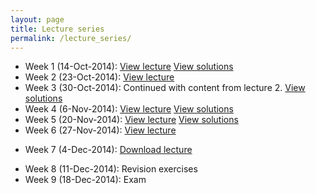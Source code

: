 ```yaml
---
layout: page
title: Lecture series
permalink: /lecture_series/
---
```


* Week 1 (14-Oct-2014):
[View lecture](http://nbviewer.ipython.org/url/raw.githubusercontent.com/ggorman/Introduction-to-programming-for-geoscientists/master/notebook/Lecture-1-Introduction-to-programming-for-geoscientists.ipynb) 
[View solutions](http://nbviewer.ipython.org/url/raw.githubusercontent.com/ggorman/Introduction-to-programming-for-geoscientists/master/notebook/Lecture-1-Introduction-to-programming-for-geoscientists-Solutions.ipynb)
* Week 2 (23-Oct-2014):
[View lecture](http://nbviewer.ipython.org/url/raw.githubusercontent.com/ggorman/Introduction-to-programming-for-geoscientists/master/notebook/Lecture-2-Introduction-to-programming-for-geoscientists.ipynb)
* Week 3 (30-Oct-2014): Continued with content from lecture 2.
[View solutions](http://nbviewer.ipython.org/url/raw.githubusercontent.com/ggorman/Introduction-to-programming-for-geoscientists/master/notebook/Lecture-2-Introduction-to-programming-for-geoscientists-Solutions.ipynb)
* Week 4 (6-Nov-2014):
[View lecture](http://nbviewer.ipython.org/url/raw.githubusercontent.com/ggorman/Introduction-to-programming-for-geoscientists/master/notebook/Lecture-3-Introduction-to-programming-for-geoscientists.ipynb)
[View solutions](http://nbviewer.ipython.org/url/raw.githubusercontent.com/ggorman/Introduction-to-programming-for-geoscientists/master/notebook/Lecture-3-Introduction-to-programming-for-geoscientists-Solutions.ipynb)
* Week 5 (20-Nov-2014):
[View lecture](http://nbviewer.ipython.org/url/raw.githubusercontent.com/ggorman/Introduction-to-programming-for-geoscientists/master/notebook/Lecture-4-Introduction-to-programming-for-geoscientists.ipynb)
[View solutions](http://nbviewer.ipython.org/url/raw.githubusercontent.com/ggorman/Introduction-to-programming-for-geoscientists/master/notebook/Lecture-4-Introduction-to-programming-for-geoscientists-Solutions.ipynb)
* Week 6 (27-Nov-2014):
[View lecture](http://nbviewer.ipython.org/url/raw.githubusercontent.com/ggorman/Introduction-to-programming-for-geoscientists/master/notebook/Lecture-5-Introduction-to-programming-for-geoscientists.ipynb)
<!--
[Solutions](http://nbviewer.ipython.org/url/raw.githubusercontent.com/ggorman/Introduction-to-programming-for-geoscientists/master/notebook/Lecture-5-Introduction-to-programming-for-geoscientists-Solutions.ipynb)
-->
* Week 7 (4-Dec-2014):
[Download lecture](http://raw.githubusercontent.com/ggorman/Introduction-to-programming-for-geoscientists/master/notebook/Lecture-6-Introduction-to-programming-for-geoscientists.ipynb)
<!--
[Solutions](http://nbviewer.ipython.org/url/raw.githubusercontent.com/ggorman/Introduction-to-programming-for-geoscientists/master/notebook/Lecture-6-Introduction-to-programming-for-geoscientists-Solutions.ipynb)
-->
* Week 8 (11-Dec-2014): Revision exercises
* Week 9 (18-Dec-2014): Exam

